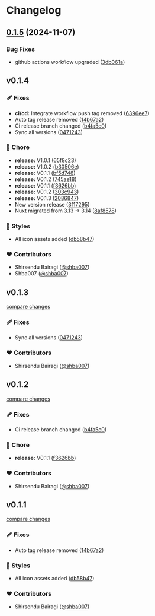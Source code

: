 # Changelog

## [0.1.5](https://github.com/shba007/nuxtemplate/compare/v0.1.4...v0.1.5) (2024-11-07)


### Bug Fixes

* github actions workflow upgraded ([3db061a](https://github.com/shba007/nuxtemplate/commit/3db061ae5205799bc6b807df81b2ad4538053540))

## v0.1.4


### 🩹 Fixes

- **ci/cd:** Integrate workflow push tag removed ([6396ee7](https://github.com/shba007/nuxtemplate/commit/6396ee7))
- Auto tag release removed ([14b67a2](https://github.com/shba007/nuxtemplate/commit/14b67a2))
- Ci release branch changed ([b4fa5c0](https://github.com/shba007/nuxtemplate/commit/b4fa5c0))
- Sync all versions ([0471243](https://github.com/shba007/nuxtemplate/commit/0471243))

### 🏡 Chore

- **release:** V1.0.1 ([65f8c23](https://github.com/shba007/nuxtemplate/commit/65f8c23))
- **release:** V1.0.2 ([b30506e](https://github.com/shba007/nuxtemplate/commit/b30506e))
- **release:** V0.1.1 ([bf5d748](https://github.com/shba007/nuxtemplate/commit/bf5d748))
- **release:** V0.1.2 ([745ae18](https://github.com/shba007/nuxtemplate/commit/745ae18))
- **release:** V0.1.1 ([f3626bb](https://github.com/shba007/nuxtemplate/commit/f3626bb))
- **release:** V0.1.2 ([303c943](https://github.com/shba007/nuxtemplate/commit/303c943))
- **release:** V0.1.3 ([2086847](https://github.com/shba007/nuxtemplate/commit/2086847))
- New version release ([3f17295](https://github.com/shba007/nuxtemplate/commit/3f17295))
- Nuxt migrated from 3.13 -> 3.14 ([8af8578](https://github.com/shba007/nuxtemplate/commit/8af8578))

### 🎨 Styles

- All icon assets added ([db58b47](https://github.com/shba007/nuxtemplate/commit/db58b47))

### ❤️ Contributors

- Shirsendu Bairagi ([@shba007](http://github.com/shba007))
- Shba007 ([@shba007](http://github.com/shba007))

## v0.1.3

[compare changes](https://github.com/shba007/nuxtemplate/compare/v0.1.3...v0.1.3)

### 🩹 Fixes

- Sync all versions ([0471243](https://github.com/shba007/nuxtemplate/commit/0471243))

### ❤️ Contributors

- Shirsendu Bairagi ([@shba007](http://github.com/shba007))

## v0.1.2

[compare changes](https://github.com/shba007/nuxtemplate/compare/v0.1.2...v0.1.2)

### 🩹 Fixes

- Ci release branch changed ([b4fa5c0](https://github.com/shba007/nuxtemplate/commit/b4fa5c0))

### 🏡 Chore

- **release:** V0.1.1 ([f3626bb](https://github.com/shba007/nuxtemplate/commit/f3626bb))

### ❤️ Contributors

- Shirsendu Bairagi ([@shba007](http://github.com/shba007))

## v0.1.1

[compare changes](https://github.com/shba007/nuxtemplate/compare/v0.1.1...v0.1.1)

### 🩹 Fixes

- Auto tag release removed ([14b67a2](https://github.com/shba007/nuxtemplate/commit/14b67a2))

### 🎨 Styles

- All icon assets added ([db58b47](https://github.com/shba007/nuxtemplate/commit/db58b47))

### ❤️ Contributors

- Shirsendu Bairagi ([@shba007](http://github.com/shba007))

